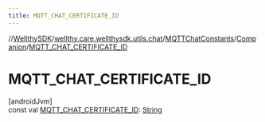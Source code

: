```yaml
---
title: MQTT_CHAT_CERTIFICATE_ID
---
```

//[WellthySDK](../../../../index.html)/[wellthy.care.wellthysdk.utils.chat](../../index.html)/[MQTTChatConstants](../index.html)/[Companion](index.html)/[MQTT_CHAT_CERTIFICATE_ID](-m-q-t-t_-c-h-a-t_-c-e-r-t-i-f-i-c-a-t-e_-i-d.html)



# MQTT_CHAT_CERTIFICATE_ID



[androidJvm]\
const val [MQTT_CHAT_CERTIFICATE_ID](-m-q-t-t_-c-h-a-t_-c-e-r-t-i-f-i-c-a-t-e_-i-d.html): [String](https://kotlinlang.org/api/latest/jvm/stdlib/kotlin/-string/index.html)




